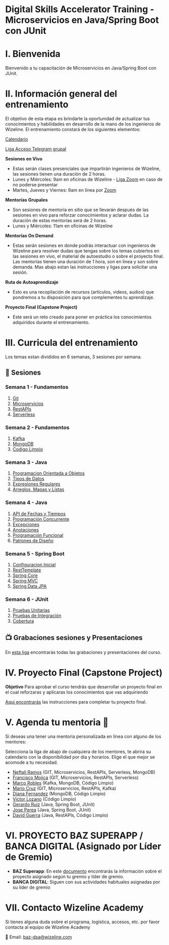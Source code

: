 # Digital Skills Accelerator Training - Microservicios en Java/Spring Boot con JUnit

# I. Bienvenida
Bienvenido a tu capacitación de Microservicios en Java/Spring Boot con JUnit.

# II. Información general del entrenamiento
El objetivo de esta etapa es brindarte la oportunidad de actualizar tus conocimientos y habilidades en desarrollo de la mano de los ingenieros de Wizeline. El entrenamiento constará de los siguientes elementos:

[Calendario](https://drive.google.com/file/d/15-7a1k_56Ko_VGKm1mYOmP0FB41K8z2l/view?usp=sharing)

[Liga Acceso Telegram grupal](https://t.me/+uO6RSO2WIDM2Mjkx)

**Sesiones en Vivo** 
- Estas serán clases presenciales que impartirán ingenieros de Wizeline, las sesiones tienen una duración de 2 horas.
- Lunes y Miércoles: 9am en oficinas de Wizeline - [Liga Zoom](https://wizeline.zoom.us/j/84722023147) en caso de no poderse presentar
- Martes, Jueves y Viernes: 9am en línea por [Zoom](https://wizeline.zoom.us/j/84722023147)

**Mentorías Grupales**
- Son sesiones de mentoría en sitio que se llevarán después de las sesiones en vivo para reforzar conocimientos y aclarar dudas. La duración de estas mentorías será de 2 horas.
- Lunes y Miércoles: 11am en oficinas de Wizeline

**Mentorías On Demand**
- Estas serán sesiones en donde podrás interactuar con ingenieros de Wizeline para resolver dudas que tengas sobre los temas cubiertos en las sesiones en vivo, el material de autoestudio o sobre el proyecto final. Las mentorías tienen una duración de 1 hora, son en línea y son sobre demanda. Mas abajo estan las instrucciones y ligas para solicitar una sesión.

**Ruta de Autoaprendizaje**
- Esto es una recopilación de recursos (artículos, videos, audios) que pondremos a tu disposición para que complementes tu aprendizaje.

**Proyecto Final (Capstone Project)**
- Este será un reto creado para poner en práctica los conocimientos adquiridos durante el entrenamiento. 

# III. Curricula del entrenamiento
Los temas estan divididos en 6 semanas, 3 sesiones por semana. 

## :bookmark_tabs: Sesiones

### Semana 1 - Fundamentos
   1. [Git](1/GIT/README.md) 
   2. [Microservicios](1/Microservicios/README.md)
   3. [RestAPIs](1/RestAPIs/README.md)
   4. [Serverless](1/Serverless/README.md)

### Semana 2 - Fundamentos
   1. [Kafka](2/Kafka/README.md)
   2. [MongoDB](2/MongoDB/README.md)
   3. [Codigo Limpio](2/CodigoLimpio/README.md)

### Semana 3 - Java
   1. [Programacion Orientada a Objetos](3/POO/README.md)
   2. [Tipos de Datos](3/TiposDatos/README.md)
   3. [Expresiones Regulares](3/ExpReg/README.md)
   4. [Arreglos, Mapas y Listas](3/EstructurasDatos/README.md)

### Semana 4 - Java
   1. [API de Fechas y Tiempos](4/FechasTiempos/README.md)
   2. [Programación Concurrente](4/Concurrencia/README.md)
   3. [Excepciones](4/Excepciones/README.md)
   4. [Anotaciones](4/Anotaciones/README.md)
   5. [Programación Funcional](4/Funcional/README.md)
   6. [Patrones de Diseño](4/PatronesDiseno/README.md)

### Semana 5 - Spring Boot
   1. [Configuracion Inicial](5/Configuracion/README.md)
   2. [RestTemplate](5/RestTemplate/README.md)
   3. [Spring Core](5/Core/README.md)
   4. [Spring MVC](5/MVC/README.md)
   5. [Spring Data JPA](5/JPA/README.md)

### Semana 6 - JUnit
   1. [Pruebas Unitarias](6/PruebasUnitarias/README.md)
   2. [Pruebas de Integración](6/PruebasIntegracion/README.md)
   3. [Cobertura](6/Cobertura/README.md)

## 📺 Grabaciones sesiones y Presentaciones

En [esta liga](Grabaciones%20y%20Presentaciones.md) encontrarás todas las grabaciones y presentaciones del curso.

# IV. Proyecto Final (Capstone Project)
**Objetivo**
Para aprobar el curso tendrás que desarrollar un proyecto final en el cual reforzaras y aplicaras los conocimientos que vas adquiriendo 

[Aqui encontrarás](Capstone%20Project.md) las instrucciones para completar tu proyecto final.


# V. Agenda tu mentoria 📆
Si deseas una tener una mentoria personalizada en línea con alguno de los mentores:

Selecciona la liga de abajo de cualquiera de los mentores, te abrira su calendario con la disponibilidad por dia y horarios. Elige el que mejor se acomode a tu necesidad.

- [Neftali Ramos](https://calendly.com/neftali-ramos/mentoria-baz) (GIT, Microservicios, RestAPIs, Serverless, MongoDB)
- [Francisco Mojica](https://calendly.com/paco-mojica/mentoria-baz) (GIT, Microservicios, RestAPIs, Serverless)
- [Marco Robles](https://calendly.com/marco-robles-wize) (Kafka, MongoDB, Código Limpio)
- [Mario Cruz](https://calendly.com/mario-cruz-wizeline) (GIT, Microservicios, RestAPIs, Kafka)
- [Diana Fernandez](https://calendly.com/dianafernandez-wizeline/mentoria-baz) (MongoDB, Código Limpio)
- [Victor Lozano](https://calendly.com/hugo-wizeline/mentoria-baz) (Código Limpio)
- [Gerardo Ruiz](https://calendly.com/gerardoruiz-wizeline/mentoria-baz) (Java, Spring Boot, JUnit)
- [Jose Perea](https://calendly.com/jose-vazquez-wizeline) (Java, Spring Boot, JUnit)
- [David Guerra](https://calendly.com/david-guerrab/mentoria-baz) (Java, RestAPIs, Código Limpio) 

# VI. PROYECTO BAZ SUPERAPP / BANCA DIGITAL (Asignado por Líder de Gremio)

- **BAZ Superapp**: En este [documento](https://docs.google.com/spreadsheets/d/1s5AqSzC3n0YEgiJry5rCa152tEzda5TJtMzM9VEfJ4U/edit?usp=sharing) encontrarás la información sobre el proyecto asignado según tu gremio y líder de gremio.
- **BANCA DIGITAL**: Siguen con sus actividades habituales asignadas por su líder de gremio

# VII. Contacto Wizeline Academy
Si tienes alguna duda sobre el programa, logística, accesos, etc. por favor contacta al equipo de Wizeline Academy

:email: Email: [baz-dsa@wizeline.com](baz-dsa@wizeline.com)

